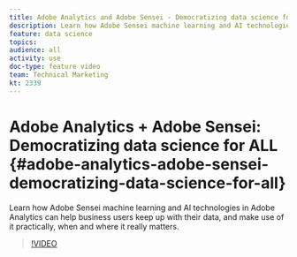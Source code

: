 ```yaml
---
title: Adobe Analytics and Adobe Sensei - Democratizing data science for ALL
description: Learn how Adobe Sensei machine learning and AI technologies in Adobe Analytics can help business users keep up with their data, and make use of it practically, when and where it really matters.
feature: data science
topics: 
audience: all
activity: use
doc-type: feature video
team: Technical Marketing
kt: 2339
---
```


# Adobe Analytics + Adobe Sensei: Democratizing data science for ALL {#adobe-analytics-adobe-sensei-democratizing-data-science-for-all}

Learn how Adobe Sensei machine learning and AI technologies in Adobe Analytics can help business users keep up with their data, and make use of it practically, when and where it really matters.

>[!VIDEO](https://video.tv.adobe.com/v/25838/?quality=12)
